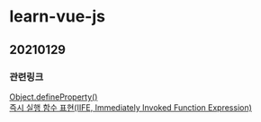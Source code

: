# learn-vue-js

## 20210129
### 관련링크
[Object.defineProperty()](https://developer.mozilla.org/ko/docs/Web/JavaScript/Reference/Global_Objects/Object/defineProperty)  
[즉시 실행 함수 표현(IIFE, Immediately Invoked Function Expression)](https://developer.mozilla.org/ko/docs/Glossary/IIFE)  
